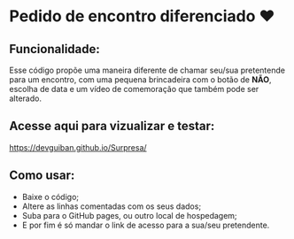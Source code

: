 # Pedido de encontro diferenciado ❤️

## Funcionalidade:

Esse código propõe uma maneira diferente de chamar seu/sua pretentende para um encontro, com uma pequena brincadeira com o botão de **NÃO**, escolha de data e um vídeo de comemoração que também pode ser alterado.

## Acesse aqui para vizualizar e testar:

https://devguiban.github.io/Surpresa/

## Como usar:

- Baixe o código;
- Altere as linhas comentadas com os seus dados;
- Suba para o GitHub pages, ou outro local de hospedagem;
- E por fim é só mandar o link de acesso para a sua/seu pretendente.
